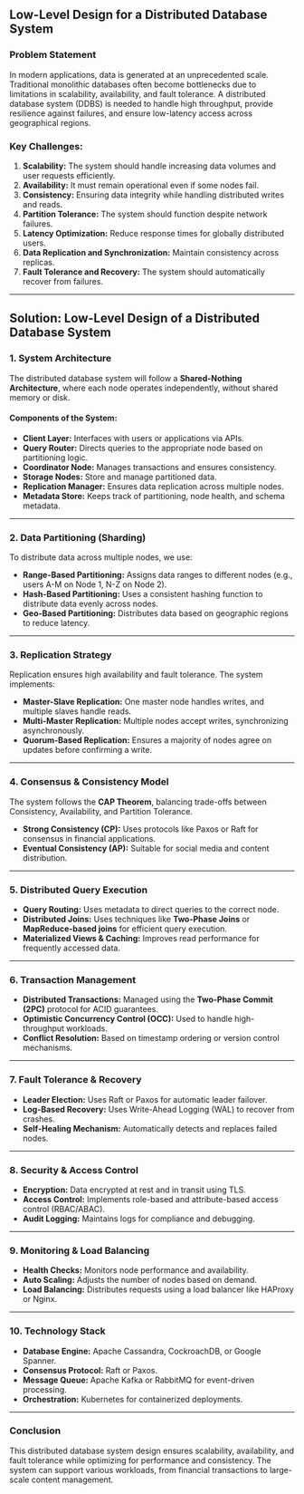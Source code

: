 ## **Low-Level Design for a Distributed Database System**

### **Problem Statement**
In modern applications, data is generated at an unprecedented scale. Traditional monolithic databases often become bottlenecks due to limitations in scalability, availability, and fault tolerance. A distributed database system (DDBS) is needed to handle high throughput, provide resilience against failures, and ensure low-latency access across geographical regions.

### **Key Challenges:**
1. **Scalability:** The system should handle increasing data volumes and user requests efficiently.
2. **Availability:** It must remain operational even if some nodes fail.
3. **Consistency:** Ensuring data integrity while handling distributed writes and reads.
4. **Partition Tolerance:** The system should function despite network failures.
5. **Latency Optimization:** Reduce response times for globally distributed users.
6. **Data Replication and Synchronization:** Maintain consistency across replicas.
7. **Fault Tolerance and Recovery:** The system should automatically recover from failures.

---

## **Solution: Low-Level Design of a Distributed Database System**

### **1. System Architecture**
The distributed database system will follow a **Shared-Nothing Architecture**, where each node operates independently, without shared memory or disk.

#### **Components of the System:**
- **Client Layer:** Interfaces with users or applications via APIs.
- **Query Router:** Directs queries to the appropriate node based on partitioning logic.
- **Coordinator Node:** Manages transactions and ensures consistency.
- **Storage Nodes:** Store and manage partitioned data.
- **Replication Manager:** Ensures data replication across multiple nodes.
- **Metadata Store:** Keeps track of partitioning, node health, and schema metadata.

---

### **2. Data Partitioning (Sharding)**
To distribute data across multiple nodes, we use:
- **Range-Based Partitioning:** Assigns data ranges to different nodes (e.g., users A-M on Node 1, N-Z on Node 2).
- **Hash-Based Partitioning:** Uses a consistent hashing function to distribute data evenly across nodes.
- **Geo-Based Partitioning:** Distributes data based on geographic regions to reduce latency.

---

### **3. Replication Strategy**
Replication ensures high availability and fault tolerance. The system implements:
- **Master-Slave Replication:** One master node handles writes, and multiple slaves handle reads.
- **Multi-Master Replication:** Multiple nodes accept writes, synchronizing asynchronously.
- **Quorum-Based Replication:** Ensures a majority of nodes agree on updates before confirming a write.

---

### **4. Consensus & Consistency Model**
The system follows the **CAP Theorem**, balancing trade-offs between Consistency, Availability, and Partition Tolerance.
- **Strong Consistency (CP):** Uses protocols like Paxos or Raft for consensus in financial applications.
- **Eventual Consistency (AP):** Suitable for social media and content distribution.

---

### **5. Distributed Query Execution**
- **Query Routing:** Uses metadata to direct queries to the correct node.
- **Distributed Joins:** Uses techniques like **Two-Phase Joins** or **MapReduce-based joins** for efficient query execution.
- **Materialized Views & Caching:** Improves read performance for frequently accessed data.

---

### **6. Transaction Management**
- **Distributed Transactions:** Managed using the **Two-Phase Commit (2PC)** protocol for ACID guarantees.
- **Optimistic Concurrency Control (OCC):** Used to handle high-throughput workloads.
- **Conflict Resolution:** Based on timestamp ordering or version control mechanisms.

---

### **7. Fault Tolerance & Recovery**
- **Leader Election:** Uses Raft or Paxos for automatic leader failover.
- **Log-Based Recovery:** Uses Write-Ahead Logging (WAL) to recover from crashes.
- **Self-Healing Mechanism:** Automatically detects and replaces failed nodes.

---

### **8. Security & Access Control**
- **Encryption:** Data encrypted at rest and in transit using TLS.
- **Access Control:** Implements role-based and attribute-based access control (RBAC/ABAC).
- **Audit Logging:** Maintains logs for compliance and debugging.

---

### **9. Monitoring & Load Balancing**
- **Health Checks:** Monitors node performance and availability.
- **Auto Scaling:** Adjusts the number of nodes based on demand.
- **Load Balancing:** Distributes requests using a load balancer like HAProxy or Nginx.

---

### **10. Technology Stack**
- **Database Engine:** Apache Cassandra, CockroachDB, or Google Spanner.
- **Consensus Protocol:** Raft or Paxos.
- **Message Queue:** Apache Kafka or RabbitMQ for event-driven processing.
- **Orchestration:** Kubernetes for containerized deployments.

---

### **Conclusion**
This distributed database system design ensures scalability, availability, and fault tolerance while optimizing for performance and consistency. The system can support various workloads, from financial transactions to large-scale content management.
